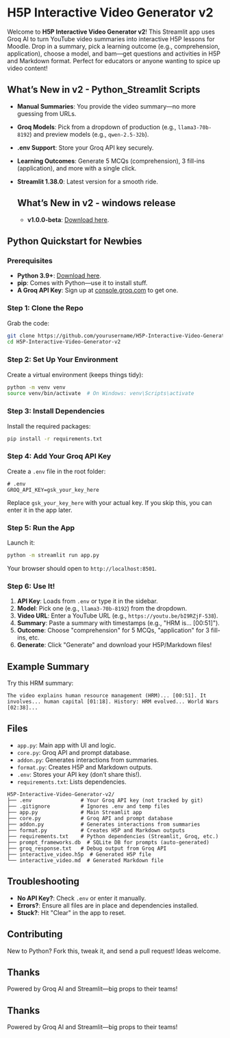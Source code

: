 # H5P Interactive Video Generator v2

Welcome to **H5P Interactive Video Generator v2**! This Streamlit app uses Groq AI to turn YouTube video summaries into interactive H5P lessons for Moodle. Drop in a summary, pick a learning outcome (e.g., comprehension, application), choose a model, and bam—get questions and activities in H5P and Markdown format. Perfect for educators or anyone wanting to spice up video content!

## What’s New in v2 - Python_Streamlit Scripts
- **Manual Summaries**: You provide the video summary—no more guessing from URLs.
- **Groq Models**: Pick from a dropdown of production (e.g., `llama3-70b-8192`) and preview models (e.g., `qwen-2.5-32b`).
- **.env Support**: Store your Groq API key securely.
- **Learning Outcomes**: Generate 5 MCQs (comprehension), 3 fill-ins (application), and more with a single click.
- **Streamlit 1.38.0**: Latest version for a smooth ride.

  ## What’s New in v2 - windows release
  - **v1.0.0-beta**: [Download here](https://github.com/dgcruzing/H5P-Interactive-Video-Generator-v2/releases/tag/v1.0.0-beta).

## Python Quickstart for Newbies

### Prerequisites
- **Python 3.9+**: [Download here](https://www.python.org/downloads/).
- **pip**: Comes with Python—use it to install stuff.
- **A Groq API Key**: Sign up at [console.groq.com](https://console.groq.com) to get one.

### Step 1: Clone the Repo
Grab the code:
```bash
git clone https://github.com/yourusername/H5P-Interactive-Video-Generator-v2.git
cd H5P-Interactive-Video-Generator-v2
```

### Step 2: Set Up Your Environment
Create a virtual environment (keeps things tidy):
```bash
python -m venv venv
source venv/bin/activate  # On Windows: venv\Scripts\activate
```

### Step 3: Install Dependencies
Install the required packages:
```bash
pip install -r requirements.txt
```

### Step 4: Add Your Groq API Key
Create a `.env` file in the root folder:
```plaintext
# .env
GROQ_API_KEY=gsk_your_key_here
```
Replace `gsk_your_key_here` with your actual key. If you skip this, you can enter it in the app later.

### Step 5: Run the App
Launch it:
```bash
python -m streamlit run app.py
```
Your browser should open to `http://localhost:8501`.

### Step 6: Use It!
1. **API Key**: Loads from `.env` or type it in the sidebar.
2. **Model**: Pick one (e.g., `llama3-70b-8192`) from the dropdown.
3. **Video URL**: Enter a YouTube URL (e.g., `https://youtu.be/bI9RZjF-538`).
4. **Summary**: Paste a summary with timestamps (e.g., "HRM is... [00:51]").
5. **Outcome**: Choose "comprehension" for 5 MCQs, "application" for 3 fill-ins, etc.
6. **Generate**: Click "Generate" and download your H5P/Markdown files!

## Example Summary
Try this HRM summary:
```
The video explains human resource management (HRM)... [00:51]. It involves... human capital [01:18]. History: HRM evolved... World Wars [02:38]...
```

## Files
- `app.py`: Main app with UI and logic.
- `core.py`: Groq API and prompt database.
- `addon.py`: Generates interactions from summaries.
- `format.py`: Creates H5P and Markdown outputs.
- `.env`: Stores your API key (don’t share this!).
- `requirements.txt`: Lists dependencies.
```
H5P-Interactive-Video-Generator-v2/
├── .env                # Your Groq API key (not tracked by git)
├── .gitignore          # Ignores .env and temp files
├── app.py              # Main Streamlit app
├── core.py             # Groq API and prompt database
├── addon.py            # Generates interactions from summaries
├── format.py           # Creates H5P and Markdown outputs
├── requirements.txt    # Python dependencies (Streamlit, Groq, etc.)
├── prompt_frameworks.db  # SQLite DB for prompts (auto-generated)
├── groq_response.txt   # Debug output from Groq API
├── interactive_video.h5p  # Generated H5P file
└── interactive_video.md  # Generated Markdown file
```
## Troubleshooting
- **No API Key?**: Check `.env` or enter it manually.
- **Errors?**: Ensure all files are in place and dependencies installed.
- **Stuck?**: Hit "Clear" in the app to reset.

## Contributing
New to Python? Fork this, tweak it, and send a pull request! Ideas welcome.

## Thanks
Powered by Groq AI and Streamlit—big props to their teams!
## Thanks
Powered by Groq AI and Streamlit—big props to their teams!
